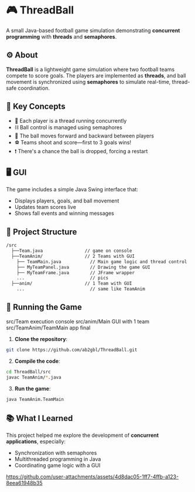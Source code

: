# 🎮 ThreadBall

A small Java-based football game simulation demonstrating **concurrent programming** with **threads** and **semaphores**.

## ⚙️ About

**ThreadBall** is a lightweight game simulation where two football teams compete to score goals. The players are implemented as **threads**, and ball movement is synchronized using **semaphores** to simulate real-time, thread-safe coordination.

## 🧵 Key Concepts

- 🧠 Each player is a thread running concurrently
- ⛓️ Ball control is managed using semaphores
- 🔄 The ball moves forward and backward between players
- ⚽ Teams shoot and score—first to 3 goals wins!
- ❗ There's a chance the ball is dropped, forcing a restart

## 🖥️ GUI

The game includes a simple Java Swing interface that:
- Displays players, goals, and ball movement
- Updates team scores live
- Shows fall events and winning messages

## 📁 Project Structure
```bash
/src
  ├──Team.java                // game on console
  ├──TeamAnim/                // 2 Teams with GUI
    ├── TeamMain.java           // Main game logic and thread control 
    ├── MyTeamPanel.java        // Drawing the game GUI 
    ├── MyTeamFrame.java        // JFrame wrapper 
    ...                         // pics 
  ├──anim/                    // 1 Team with GUI
    ...                         // same like TeamAnim
```

## 🚀 Running the Game
src/Team 				execution console
src/anim/Main				GUI with 1 team
src/TeamAnim/TeamMain			app final

1. **Clone the repository**:

```bash
git clone https://github.com/ab2gbl/ThreadBall.git
```
2. **Compile the code**:
```bash
cd ThreadBall/src
javac TeamAnim/*.java
```
3. **Run the game**:
```bash
java TeamAnim.TeamMain
```

## 📚 What I Learned

This project helped me explore the development of **concurrent applications**, especially:
- Synchronization with semaphores
- Multithreaded programming in Java
- Coordinating game logic with a GUI


https://github.com/user-attachments/assets/4d8dac05-1ff7-4ffb-a123-8eea61948b35





